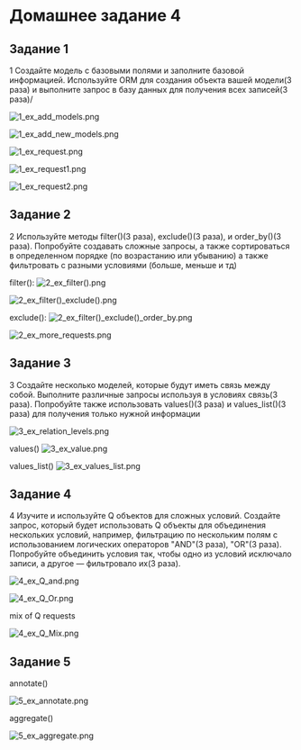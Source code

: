 # Домашнее задание 4

## Задание 1

1 Создайте модель с базовыми полями и заполните базовой информацией.
Используйте ORM для создания объекта вашей модели(3 раза) и выполните
запрос в базу данных для получения всех записей(3 раза)/

![1_ex_add_models.png](Screenshots%2F1_ex_add_models.png)

![1_ex_add_new_models.png](Screenshots%2F1_ex_add_new_models.png)

![1_ex_request.png](Screenshots%2F1_ex_request.png)

![1_ex_request1.png](Screenshots%2F1_ex_request1.png)

![1_ex_request2.png](Screenshots%2F1_ex_request2.png)


## Задание 2

2 Используйте методы filter()(3 раза), exclude()(3 раза), и order_by()(3 раза).
Попробуйте создавать сложные запросы, а также сортироваться в определенном
порядке (по возрастанию или убыванию) а также фильтровать с разными
условиями (больше, меньше и тд)

filter():
![2_ex_filter().png](Screenshots%2F2_ex_filter%28%29.png)

![2_ex_filter()_exclude().png](Screenshots%2F2_ex_filter%28%29_exclude%28%29.png)

exclude():
![2_ex_filter()_exclude()_order_by.png](Screenshots%2F2_ex_filter%28%29_exclude%28%29_order_by.png)

![2_ex_more_requests.png](Screenshots%2F2_ex_more_requests.png)

## Задание 3

3 Создайте несколько моделей, которые будут иметь связь между собой.
Выполните различные запросы используя в условиях связь(3 раза). Попробуйте
также использовать values()(3 раза) и values_list()(3 раза) для получения только
нужной информации

![3_ex_relation_levels.png](Screenshots%2F3_ex_relation_levels.png)

values()
![3_ex_value.png](Screenshots%2F3_ex_value.png)

values_list()
![3_ex_values_list.png](Screenshots%2F3_ex_values_list.png)

## Задание 4

4 Изучите и используйте Q объектов для сложных условий. Создайте запрос,
который будет использовать Q объекты для объединения нескольких условий,
например, фильтрацию по нескольким полям с использованием логических
операторов "AND"(3 раза), "OR"(3 раза). Попробуйте объединить условия так,
чтобы одно из условий исключало записи, а другое — фильтровало их(3 раза).

![4_ex_Q_and.png](Screenshots%2F4_ex_Q_and.png)

![4_ex_Q_Or.png](Screenshots%2F4_ex_Q_Or.png)

mix of Q requests

![4_ex_Q_Mix.png](Screenshots%2F4_ex_Q_Mix.png)


## Задание 5

annotate()

![5_ex_annotate.png](Screenshots%2F5_ex_annotate.png)

aggregate()

![5_ex_aggregate.png](Screenshots%2F5_ex_aggregate.png)